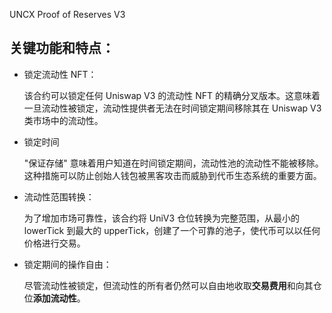 UNCX Proof of Reserves V3
## 关键功能和特点：

- 锁定流动性 NFT：

    该合约可以锁定任何 Uniswap V3 的流动性 NFT 的精确分叉版本。这意味着一旦流动性被锁定，流动性提供者无法在时间锁定期间移除其在 Uniswap V3 类市场中的流动性。
- 锁定时间

    "保证存储" 意味着用户知道在时间锁定期间，流动性池的流动性不能被移除。这种措施可以防止创始人钱包被黑客攻击而威胁到代币生态系统的重要方面。
- 流动性范围转换：

    为了增加市场可靠性，该合约将 UniV3 仓位转换为完整范围，从最小的 lowerTick 到最大的 upperTick，创建了一个可靠的池子，使代币可以以任何价格进行交易。
- 锁定期间的操作自由：

    尽管流动性被锁定，但流动性的所有者仍然可以自由地收取**交易费用**和向其仓位**添加流动性**。
